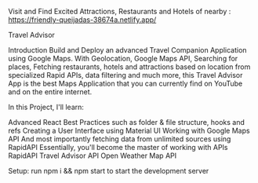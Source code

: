 Visit and Find Excited Attractions, Restaurants and Hotels of nearby : https://friendly-queijadas-38674a.netlify.app/

Travel Advisor


Introduction
Build and Deploy an advanced Travel Companion Application using Google Maps. With Geolocation, Google Maps API, Searching for places, Fetching restaurants, hotels and attractions based on location from specialized Rapid APIs, data filtering and much more, this Travel Advisor App is the best Maps Application that you can currently find on YouTube and on the entire internet.

In this Project, I'll learn:

Advanced React Best Practices such as folder & file structure, hooks and refs
Creating a User Interface using Material UI
Working with Google Maps API
And most importantly fetching data from unlimited sources using RapidAPI
Essentially, you'll become the master of working with APIs
RapidAPI Travel Advisor API Open Weather Map API


Setup: run npm i && npm start to start the development server
